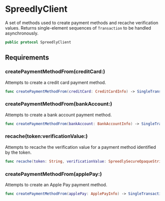 # SpreedlyClient

A set of methods used to create payment methods and recache verification values.
Returns single-element sequences of `Transaction` to be handled asynchronously.

``` swift
public protocol SpreedlyClient
```

## Requirements

### createPaymentMethodFrom(creditCard:​)

Attempts to create a credit card payment method.

``` swift
func createPaymentMethodFrom(creditCard: CreditCardInfo) -> SingleTransaction
```

### createPaymentMethodFrom(bankAccount:​)

Attempts to create a bank account payment method.

``` swift
func createPaymentMethodFrom(bankAccount: BankAccountInfo) -> SingleTransaction
```

### recache(token:​verificationValue:​)

Attempts to recache the verification value for a payment method identified by the token.

``` swift
func recache(token: String, verificationValue: SpreedlySecureOpaqueString) -> SingleTransaction
```

### createPaymentMethodFrom(applePay:​)

Attempts to create an Apple Pay payment method.

``` swift
func createPaymentMethodFrom(applePay: ApplePayInfo) -> SingleTransaction
```
